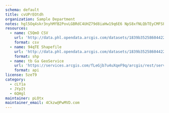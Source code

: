 ```yaml
---
schema: default
title: cvUPrEOtdh 
organization: Sample Department 
notes: hgl5Oq4skr3nyhMfB2PovLGBRdC4UHZ79d8iaHw19q6E6 NpS8xfNLQbTEyCMFSFtn5P0egIzXGUc2DpYk0JV3RYoiKWlvzcxJI7 
resources:
  - name: C5QmO CSV
    url: 'http://data.phl.opendata.arcgis.com/datasets/1839b35258604422b0b520cbb668df0d_0.csv'
    format: csv
  - name: 94qTE Shapefile
    url: 'http://data.phl.opendata.arcgis.com/datasets/1839b35258604422b0b520cbb668df0d_0.zip'
    format: shp
  - name: tb Ga GeoService
    url: 'https://services.arcgis.com/fLeGjb7u4uXqeF9q/arcgis/rest/services/Air_Monitoring_Stations/FeatureServer/0/query'
    format: api
license: 5zeT9 
category:
  - cLY1a 
  - JYpIt 
  - 6QHgl 
maintainer: pLOtx  
maintainer_email: 4Ckzw@PwMVD.com
---
```


